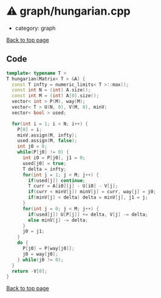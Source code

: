 <!-- mathjax config similar to math.stackexchange -->
<script type="text/javascript" async
  src="https://cdnjs.cloudflare.com/ajax/libs/mathjax/2.7.5/MathJax.js?config=TeX-MML-AM_CHTML">
</script>
<script type="text/x-mathjax-config">
  MathJax.Hub.Config({
    TeX: { equationNumbers: { autoNumber: "AMS" }},
    tex2jax: {
      inlineMath: [ ['$','$'] ],
      processEscapes: true
    },
    "HTML-CSS": { matchFontHeight: false },
    displayAlign: "left",
    displayIndent: "2em"
  });
</script>

<script type="text/javascript" src="https://cdnjs.cloudflare.com/ajax/libs/jquery/3.4.1/jquery.min.js"></script>
<script src="https://cdn.jsdelivr.net/npm/jquery-balloon-js@1.1.2/jquery.balloon.min.js" integrity="sha256-ZEYs9VrgAeNuPvs15E39OsyOJaIkXEEt10fzxJ20+2I=" crossorigin="anonymous"></script>
<script type="text/javascript" src="../../assets/js/copy-button.js"></script>
<link rel="stylesheet" href="../../assets/css/copy-button.css" />


# :warning: graph/hungarian.cpp
* category: graph


[Back to top page](../../index.html)



## Code
```cpp
template< typename T >
T hungarian(Matrix< T > &A) {
  const T infty = numeric_limits< T >::max();
  const int N = (int) A.size();
  const int M = (int) A[0].size();
  vector< int > P(M), way(M);
  vector< T > U(N, 0), V(M, 0), minV;
  vector< bool > used;

  for(int i = 1; i < N; i++) {
    P[0] = i;
    minV.assign(M, infty);
    used.assign(M, false);
    int j0 = 0;
    while(P[j0] != 0) {
      int i0 = P[j0], j1 = 0;
      used[j0] = true;
      T delta = infty;
      for(int j = 1; j < M; j++) {
        if(used[j]) continue;
        T curr = A[i0][j] - U[i0] - V[j];
        if(curr < minV[j]) minV[j] = curr, way[j] = j0;
        if(minV[j] < delta) delta = minV[j], j1 = j;
      }
      for(int j = 0; j < M; j++) {
        if(used[j]) U[P[j]] += delta, V[j] -= delta;
        else minV[j] -= delta;
      }
      j0 = j1;
    }
    do {
      P[j0] = P[way[j0]];
      j0 = way[j0];
    } while(j0 != 0);
  }
  return -V[0];
}

```

[Back to top page](../../index.html)


